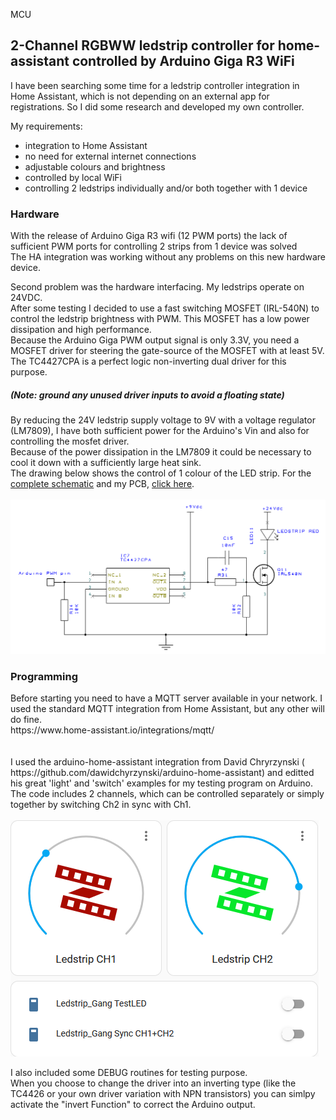 MCU<H2>2-Channel RGBWW ledstrip controller for home-assistant controlled by Arduino Giga R3 WiFi</H2>

I have been searching some time for a ledstrip controller integration in Home Assistant, which is not depending on an external app for registrations.
So I did some research and developed my own controller.<BR>

My requirements:
- integration to Home Assistant
- no need for external internet connections
- adjustable colours and brightness
- controlled by local WiFi
- controlling 2 ledstrips individually and/or both together with 1 device

<H3>Hardware</H3>
With the release of Arduino Giga R3 wifi (12 PWM ports) the lack of sufficient PWM ports for controlling 2 strips from 1 device was solved<BR>
The HA integration was working without any problems on this new hardware device.<BR>

Second problem was the hardware interfacing. My ledstrips operate on 24VDC.<BR>
After some testing I decided to use a fast switching MOSFET (IRL-540N) to control the ledstrip brightness with PWM.
This MOSFET has a low power dissipation and high performance.<BR>
Because the Arduino Giga PWM output signal is only 3.3V, you need a MOSFET driver for steering the gate-source of the MOSFET with at least 5V.<BR>
The TC4427CPA is a perfect logic non-inverting dual driver for this purpose.<BR>
<H5>(Note:  ground any unused driver inputs to avoid a floating state)</H5>
By reducing the 24V ledstrip supply voltage to 9V with a voltage regulator (LM7809), I have both sufficient power for the Arduino's Vin and also for controlling the mosfet driver.<BR>
Because of the power dissipation in the LM7809 it could be necessary to cool it down with a sufficiently large heat sink.<BR>
The drawing below shows the control of 1 colour of the LED strip. For the <a href="https://github.com/gleijten/LedstripController/blob/main/extras/Schema_cpl.png" target="_blank" toolbar="no" location="no" directories="no" status="no" menubar="yes" scrollbars="yes" resizable="yes" copyhistory="yes" width="400" height="400">complete schematic</a> and my PCB, <a href="https://github.com/gleijten/LedstripController/tree/main/DesignSpark" >click here</a>.<BR>

<BR>
<img src="extras/Schema.png"> 
<BR>

<H3>Programming</H3>
Before starting you need to have a MQTT server available in your network. I used the standard MQTT integration from Home Assistant, but any other will do fine.<BR>
https://www.home-assistant.io/integrations/mqtt/<BR>
<BR>
<BR>
I used the arduino-home-assistant integration from David Chryrzynski ( https://github.com/dawidchyrzynski/arduino-home-assistant)
and editted his great 'light' and 'switch' examples for my testing program on Arduino.<BR>
The code includes 2 channels, which can be controlled separately or simply together by switching Ch2 in sync with Ch1.<BR>

<BR>
<img src="extras/HA dashboard.png">
<BR>

I also included some DEBUG routines for testing purpose.<BR>
When you choose to change the driver into an inverting type (like the TC4426 or your own driver variation with NPN transistors) you can simlpy activate the "invert Function" to correct the Arduino output.<BR>
